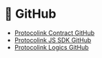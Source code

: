 # 📔 GitHub

* [Protocolink Contract GitHub](https://github.com/dinngo/protocolink-contract)
* [Protocolink JS SDK GitHub](https://github.com/dinngo/protocolink-js-sdk)
* [Protocolink Logics GitHub](https://github.com/dinngo/protocolink-logics)
